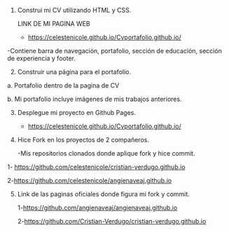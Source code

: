 1. Construi mi CV utilizando HTML y CSS.
   
   LINK DE MI PAGINA WEB

   
   - https://celestenicole.github.io/Cvportafolio.github.io/
  
     
   
-Contiene  barra de navegación,  portafolio, sección de educación,
sección de experiencia y footer.

2. Construir una página para el portafolio.
   
a. Portafolio dentro de la pagina de CV

b. Mi portafolio incluye imágenes de mis trabajos anteriores.

3. Desplegue mi proyecto en Github Pages.
   
   - https://celestenicole.github.io/Cvportafolio.github.io/
     
4. Hice Fork en los proyectos de  2 compañeros.

   
   -Mis repositorios clonados donde aplique fork y hice commit.

   
  1- https://github.com/celestenicole/cristian-verdugo.github.io
  
  
   2-https://github.com/celestenicole/angienaveaj.github.io

   
5. Link de las paginas oficiales donde figura mi fork y commit.
   

    
   1-https://github.com/angienaveaj/angienaveaj.github.io


   2-https://github.com/Cristian-Verdugo/cristian-verdugo.github.io
   
